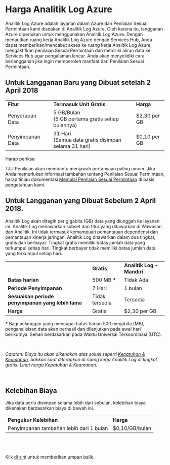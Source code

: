 <h1>Harga Analitik Log Azure</h1>
<p>Analitik Log Azure adalah layanan dalam Azure dan Penilaian Sesuai Permintaan kami diadakan di Analitik Log Azure. Oleh karena itu, langganan Azure diperlukan untuk menggunakan Analitik Log Azure. Dengan menautkan ruang kerja Analitik Log Azure dengan Services Hub, Anda dapat memberikan/mencabut akses ke ruang kerja Analitik Log Azure, mengaktifkan penilaian Sesuai Permintaan dan memiliki aliran data ke Services Hub agar pengalaman lancar. Anda akan menyelidiki cara berlangganan jika ingin memperoleh manfaat dari Penilaian Sesuai Permintaan.</p>
   
<h2>Untuk Langganan Baru yang Dibuat setelah 2 April 2018</h2>
<table>
<tbody>
  <tr>
    <td><b>Fitur<br>
      </b></td>
          <td><b>Termasuk Unit Gratis<br>
            </b></td>
          <td><b>Harga<br>
            </b></td>
        </tr>
        <tr>
          <td>Penyerapan Data</td>
          <td>5 GB/Bulan <br>
(5 GB pertama gratis setiap bulannya)</td>
          <td>$2,30 per GB</td>
        </tr>
        <tr>
          <td>Penyimpanan Data</td>
          <td>31 Hari<br>
(Semua data gratis disimpan selama 31 hari)</td>
          <td>$0,10 per GB</td>
        </tr>
      </tbody>
    </table> 
    <p>Harap periksa: <a href="https://azure.microsoft.com/en-us/pricing/details/log-analytics/ target="_blank"></a></p>
<p>TJU Penilaian akan membantu menjawab pertanyaan paling umum. Jika Anda memerlukan informasi tambahan tentang Penilaian Sesuai Permintaan, harap tinjau dokumentasi <a href="getting_started_with_on_demand_assessments.md">Memulai Penilaian Sesuai Permintaan</a> di basis pengetahuan kami.</p>
    <h2>Untuk Langganan yang Dibuat Sebelum 2 April 2018.</h2>
    <p>Analitik Log akan ditagih per gigabita (GB) data yang diunggah ke layanan ini. Analitik Log menawarkan subset dari fitur yang ditawarkan di Wawasan dan Analitik. Ini tidak termasuk kemampuan pemantauan dependensi dan pemantauan kinerja jaringan. Analitik Log ditawarkan dalam dua tingkat, gratis dan berbayar. Tingkat gratis memiliki batas jumlah data yang terkumpul setiap hari. Tingkat berbayar tidak memiliki batas jumlah data yang terkumpul setiap hari.</p>
    <table>
      <tbody>
        <tr>
          <td><br>
          </td>
          <td><b>Gratis&nbsp; <br>
            </b></td>
          <td><b>Analitik Log - Mandiri</b></td>
        </tr>
        <tr>
          <td><b>Batas harian <br>
            </b></td>
          <td>500 MB <b>*</b></td>
          <td>Tidak Ada</td>
        </tr>
        <tr>
          <td><b>Periode Penyimpanan</b></td>
          <td> 7 Hari </td>
          <td>1 bulan</td>
        </tr>
        <tr>
          <td><b>Sesuaikan periode penyimpanan yang lebih lama</b></td>
          <td> Tidak tersedia</td>
          <td>Tersedia</td>
        </tr>
        <tr>
          <td><b>Harga&nbsp; <br>
            </b></td>
          <td> Gratis </td>
          <td> $2,30 per GB</td>
        </tr>
      </tbody>
    </table>
    <p><b><strong>*</strong></b> Bagi pelanggan yang mencapai batas harian 500 megabita (MB), penganalisisan data akan berhasil dan dilanjutkan pada awal hari berikutnya. Sehari berdasarkan pada Waktu Universal Terkoordinasi (UTC).</p>
    <p> </p>
    <p><span></span><br>
    </p>
    <i>Catatan: Biaya itu akan dikenakan atas solusi seperti <a href="https://azure.microsoft.com/en-us/pricing/details/security-compliance/ target="_blank">Kepatuhan &amp; Keamanan</a>, bahkan saat diterapkan di ruang kerja Analitik Log di tingkat gratis. Lihat harga Kepatuhan &amp; Keamanan.</i>
    <p></p>
    <p><span></span><br>
    </p>
    <h2>Kelebihan Biaya</h2>
    <p>Jika data perlu disimpan selama lebih dari sebulan, kelebihan biaya dikenakan berdasarkan biaya di bawah ini.</p>
    <table>
      <tbody>
        <tr>
          <td><b>Pengukur Kelebihan</b></td>
          <td><b>Harga</b></td>
        </tr>
        <tr>
          <td>Penyimpanan tambahan lebih dari 1 bulan</td>
          <td> $0,10/GB/bulan</td>
        </tr>
      </tbody>
    </table>
    <div><span><br>
      </span><br>
    </div>
    <div><br>
    </div>
    <div>Klik <a href="mailto:SHub_Feedback_RC@Microsoft.com?subject=Resource%20Center%20Feedback%3A%20%3CInsert%20feedback%20topic%3E%3E&amp;body=%3C%3Cplease%20submit%20your%20feedback%20with%20enough%20detail%20on%20the%20problem%2C%20reproduction%20steps%20and%20what%20you%20desire%20to%20happen%3E%3E" >di sini</a> untuk memberikan umpan balik. </div>
    <div><br>
    </div>
    <div></div>
